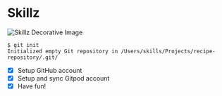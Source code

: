 # Skillz

![Skillz Decorative Image](https://www.skillz.com/wp-content/uploads/Skillz_ListingDay-1024x521.jpg)

```
$ git init
Initialized empty Git repository in /Users/skills/Projects/recipe-repository/.git/
```

- [x] Setup GitHub account
- [x] Setup and sync Gitpod account
- [x] Have fun!
